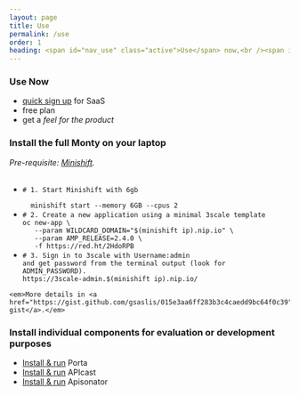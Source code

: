 ```yaml
---
layout: page
title: Use
permalink: /use
order: 1
heading: <span id="nav_use" class="active">Use</span> now,<br /><span id="nav_install">Install</span> later
---
```


<article class="chapter">
  <section id="use" class="summary">
  <h1>Use Now</h1>
  <ul>
    <li><a href="https://www.3scale.net/signup/">quick sign up</a> for SaaS</li>
    <li>free plan</li>
    <li>get a <em>feel for the product</em></li>
  </ul>
  </section>
</article>

<article class="chapter paragraphed">
  <section id="install" class="summary">
    <h1>Install the full Monty on your laptop</h1>
    <em>Pre-requisite: <a href="https://docs.okd.io/latest/minishift/getting-started/installing.html">Minishift</a>.</em><br/>
    <br/>
    <ul>
      <li><code class="highlight"><span class="c"># 1. Start Minishift with 6gb</span><br/>
  <span class="gp">minishift start --memory 6GB --cpus 2</span></code></li>
      <li><code class="highlight"><span class="c"># 2. Create a new application using a minimal 3scale template</span><br/><span class="gp">oc new-app \
   --param WILDCARD_DOMAIN="$(minishift ip).nip.io" \
   --param AMP_RELEASE=2.4.0 \
   -f https://red.ht/2HdoRPB</span></code></li>
   <li><code class="highlight"><span class="c"># 3. Sign in to 3scale with Username:admin
and get password from the terminal output (look for ADMIN_PASSWORD).</span><br/><span class="gp">https://3scale-admin.$(minishift ip).nip.io/</span></code></li>
    </ul>

    <em>More details in <a href="https://gist.github.com/gsaslis/015e3aa6ff283b3c4caedd9bc64f0c39">this gist</a>.</em>
  </section>  
  <section id="install" class="summary">
    <h1>Install individual components for evaluation or development purposes</h1>
    <ul>
      <li><a href="https://github.com/3scale/porta/blob/master/INSTALL.md">Install & run</a> Porta</li>    
      <li><a href="https://github.com/3scale/apicast/blob/master/README.md">Install & run</a> APIcast</li>
      <li><a href="https://github.com/3scale/apisonator#how-to-run">Install & run</a> Apisonator</li>
    </ul>
  </section>
</article>




<script src="{{ "/assets/use.js" | relative_url }}"></script>
